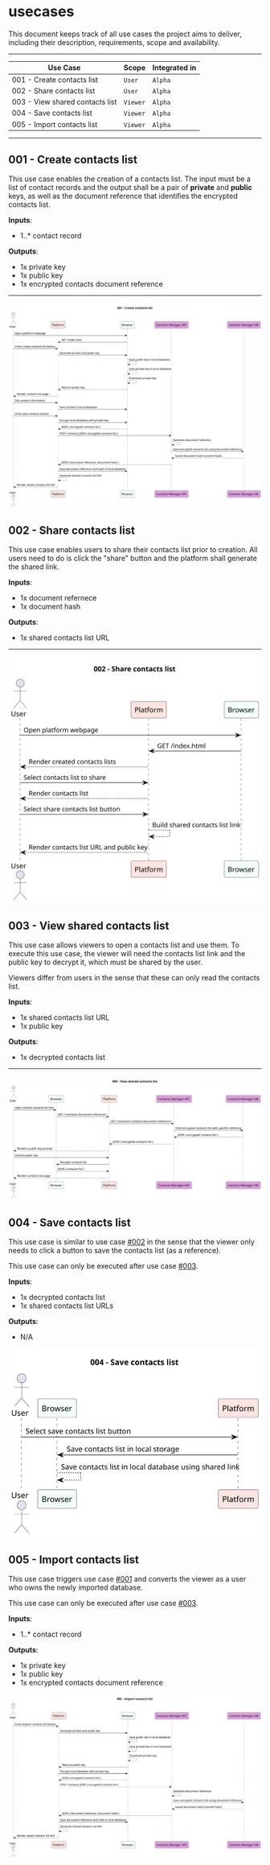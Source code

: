 # usecases

This document keeps track of all use cases the project aims to deliver, including their description, requirements, scope and availability.

---

|Use Case|Scope|Integrated in|
|--------|-----|-------------|
|001 - Create contacts list|`User`|`Alpha`|
|002 - Share contacts list|`User`|`Alpha`|
|003 - View shared contacts list|`Viewer`|`Alpha`|
|004 - Save contacts list|`Viewer`|`Alpha`|
|005 - Import contacts list|`Viewer`|`Alpha`|

---

## 001 - Create contacts list

This use case enables the creation of a contacts list. The input must be a list of contact records and the output shall be a pair of **private** and **public** keys, as well as the document reference that identifies the encrypted contacts list.

**Inputs**:

- 1..* contact record

**Outputs**:

- 1x private key
- 1x public key
- 1x encrypted contacts document reference

---

![uml sequence diagram for use case #001](src/usecases/001-create-contacts-list.svg)

## 002 - Share contacts list

This use case enables users to share their contacts list prior to creation. All users need to do is click the "share" button and the platform shall generate the shared link.

**Inputs**:

- 1x document refernece
- 1x document hash

**Outputs**:

- 1x shared contacts list URL

---

![uml sequence diagram for use case #002](src/usecases/002-share-contacts-list.svg)

## 003 - View shared contacts list

This use case allows viewers to open a contacts list and use them. To execute this use case, the viewer will need the contacts list link and the public key to decrypt it, which must be shared by the user.

Viewers differ from users in the sense that these can only read the contacts list.

**Inputs**:

- 1x shared contacts list URL
- 1x public key 

**Outputs**:

- 1x decrypted contacts list

---

![uml sequence diagram for use case #003](src/usecases/003-view-shared-contacts-list.svg)

## 004 - Save contacts list

This use case is similar to use case [#002](#002---share-contacts-list) in the sense that the viewer only needs to click a button to save the contacts list (as a reference).

This use case can only be executed after use case [#003](#003---view-shared-contacts-list).

**Inputs**:

- 1x decrypted contacts list
- 1x shared contacts list URLs

**Outputs**:

- N/A

![uml sequence diagram for use case #004](src/usecases/004-save-contacts-list.svg)

## 005 - Import contacts list

This use case triggers use case [#001](#001---create-contacts-list) and converts the viewer as a user who owns the newly imported database.

This use case can only be executed after use case [#003](#003---view-shared-contacts-list).

**Inputs**:

- 1..* contact record

**Outputs**:

- 1x private key
- 1x public key
- 1x encrypted contacts document reference

![uml sequence diagram for use case #005](src/usecases/005-import-contacts-list.svg)
